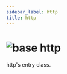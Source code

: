 ```yaml
---
sidebar_label: http
title: http
---
```


# <img src='/img/wiki/base.png' alt='base' classname='env-tag' /> http
http's entry class.<br/>

